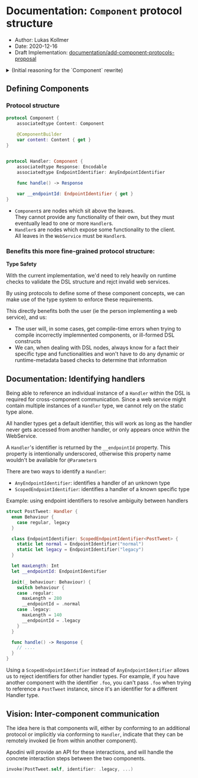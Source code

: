 # Documentation: `Component` protocol structure


- Author: Lukas Kollmer
- Date: 2020-12-16
- Draft Implementation: [documentation/add-component-protocols-proposal][branch_url]


<details>
<summary>(Initial reasoning for the `Component` rewrite)</summary>

## Summary

- We should replace `Component` with a collection of several, more fine-grained protocols, which match more closely to the different [kinds of components](https://github.com/Apodini/Apodini/tree/develop/Documentation/Communicational%20Patterns/3.%20Pattern%20Implementation) we eventually want to support
- Instead of a single protocol, there should be a hierarchical structure of several protocols, similar to [how Swift models numeric types](https://files.lukaskollmer.de/embed/swift_numerics.png)
- When defining a concrete component, the user would make that component conform to the protocol matching the component's intended use-case
- We use the type system to ensure that components can only appear in places in the DSL where they actually make sense
- For example, the leaves in the DSL's syntax tree must always be endpoints (ie components w/ a `handle()` function)
- If possible, an ill-formed `WebService` shouldn't compile in the first place




## The status quo

Currently, the `Component` protocol serves as a one-size-fits-all solution for all "things which can appear in the DSL".

Why is this bad? Let's have a look at `Component`'s [current definition](https://github.com/Apodini/Apodini/blob/83a513327ff094cc9666a0e51a2f4cda67fd8f91/Sources/Apodini/Components/Component.swift)

```swift
protocol Component {
    associatedtype Content: Component = Never
    associatedtype Result: ResponseEncodable = Never
    
    @ComponentBuilder
    var content: Content { get }
    
    func handle() -> Response
}
```


- `content`: used to provide further DSL components
- `handle()`: used to specify how the component should respond to incoming requests

The issue here is that these two members are, in effect, mutually exclusive: if a component implements both `content` and `handle()`, we currently ignore its `handle()` function and only look at `content`.




If we think of the `WebService`, as defined via the DSL, as a tree data structure, we can come up with the following mapping:

- root node: the entry point into the `WebService`
- internal nodes (ie non-leaf nodes): intermediate components used for grouping, which eventually lead to one or more endpoints
- leaves: endpoints, which expose functionality via their `handle()` function


The issue with the current definition of the `Component` protocol is that it is trying to cover all of these three cases at the same time, with the same interface.


One of the additional side effects of switching to a more fine-grained protocol structure is that we can use the type system to express some of the requirements a web service must satisfy. For example, we should be able to define the protocols/types/builder in a way that ill-formed web services will cause a compile-time error.




### Issues caused by the current implementation


#### Invalid Components

Both of these components currently compile, despite not being valid components:

```swift
// empty component which implements neither `content` nor `handle()`
struct A: Component {}

// component which implements both `content` and `handle()`
struct B: Component {
    var content: some Component { ... }
    func handle() -> Response { ... }
}
```

More generally speaking, fully half of the four possible combinations of conforming to the `Component` protocol will result in invalid components:

<!--- Implement neither `content` nor `handle()`: ❌
- Implement only `content`: ✅
- Implement only `handle()`: ✅
- Implement both `content` and `handle()`: ❌-->


|            | `content` | `handle()` | component valid? |
| :--------- | :-------: | :--------: | :--------------: |
| implements |  no       | no         | ❌       |
| implements |  yes      | no         | ✅               |
| implements |  no       | yes        | ✅               |
| implements |  yes      | yes        | ❌               |




#### Type inference

Because the current implementation defaults both `Content` and `Response` to `Never`, you can end up in situations where a seemingly properly defined component is in fact ill-formed.


Consider the following example:

```swift
struct User: Codable {
    let id: ID
    let name: String
    let age: Int
}

struct GetUser: Component {
    @Parameter("userId")
    var userId: User.ID
    
    func handle() -> User {
        // ...
    }
}
```


This component, despite compiling just fine and not causing a single warning or error, will never work as intended.  
The reason for this is that `User` doesn't conform to `ResponseEncodable`, meaning that swiftc will resolve `GetUser.Response` to `Never` (the default value), which will cause Apodini to invoke the `handle` function implemented in the `Response == Never` protocol extension.  
The result is that, when a request is sent to the component's endpoint, it will crash at runtime.


**Generally speaking, if we can use the type system to statically detect and reject ill-formed programs, instead of having to perform these checks at runtime, we should always do so.**


### How does the rewrite affect the current implementation?

Switching to this new structure required surprisingly few changes.
In most cases it was sufficient to replace `Component` with `Handler`, since the semantic model builder already operates only on endpoint nodes, and never on non-endpoint nodes. All tests still pass.

- `Text` is now a `Handler`
- `EmptyComponent` is removed, since user-exposed empty components were invalid DSL components to begin with.  
  (It still is possible to define a noop component, by typealiasing `Content` or `Response` to `Never`.)
- Some tests needed to be updated (since a component's nested handlers can't be accessed via `component.content as? SomeHandlerType`)
- `AnyComponent` is replaced by `AnyEndpointNode` and `AnyEndpointProvidingNode`
- Neither `content` nor `handle()` have a default implementation anymore.
  You have to provide an implementation for your components to compile.
  (The exception here is if you manually add a `typealias {Content|Response} = Never`, in which case we do still provide a default implementation. The idea is that, if you want a component to be unusable, and crash if ever accessed, you have to explicitly specify this.)
  
  
### Alternatives considered

- Simply keep the current implementation and change nothing
- Remove the `= Never` defaults from the `Content` and `Response` associated types
    - This would solve the issue of empty components being valid
    - It would also solve the issue of a user-defined `handle()` function not being picked up properly by the compiler
    - It would, however, not solve the issue of `content` and `handle()` being mutually exclusive


</details>



## Defining Components

### Protocol structure

```swift
protocol Component {
    associatedtype Content: Component
    
    @ComponentBuilder
    var content: Content { get }
}


protocol Handler: Component {
    associatedtype Response: Encodable
    associatedtype EndpointIdentifier: AnyEndpointIdentifier

    func handle() -> Response
    
    var __endpointId: EndpointIdentifier { get }
}
```

- `Component`s are nodes which sit above the leaves.  
  They cannot provide any functionality of their own, but they must eventually lead to one or more `Handler`s.
- `Handler`s are nodes which expose some functionality to the client.  
  All leaves in the `WebService` must be `Handler`s.






### Benefits this more fine-grained protocol structure:

**Type Safety**

With the current implementation, we'd need to rely heavily on runtime checks to validate the DSL structure and rejct invalid web services.

By using protocols to define some of these component concepts, we can make use of the type system to enforce these requirements.

This directly benefits both the user (ie the person implementing a web service), and us:

- The user will, in some cases, get compile-time errors when trying to compile incorrectly implemnented components, or ill-formed DSL constructs
- We can, when dealing with DSL nodes, always know for a fact their specific type and functionalities and won't have to do any dynamic or runtime-metadata based checks to determine that information







## Documentation: Identifying handlers

Being able to reference an individual instance of a `Handler` within the DSL is required for cross-component communication.
Since a web service might contain multiple instances of a `Handler` type, we cannot rely on the static type alone.

All handler types get a default identifier, this will work as long as the handler never gets accessed from another handler, or only appears once within the WebService.

A `Handler`'s identifier is returned by the `__endpointId` property. This property is intentionally underscored, otherwise this property name wouldn't be available for `@Parameter`s


There are two ways to identify a `Handler`:
- `AnyEndpointIdentifier`: identifies a handler of an unknown type
- `ScopedEndpointIdentifier`: identifies a handler of a known specific type


Example: using endpoint identifiers to resolve ambiguity between handlers

```swift
struct PostTweet: Handler {
  enum Behaviour {
    case regular, legacy
  }

  class EndpointIdentifier: ScopedEndpointIdentifier<PostTweet> {
    static let normal = EndpointIdentifier("normal")
    static let legacy = EndpointIdentifier("legacy")
  }

  let maxLength: Int
  let __endpointId: EndpointIdentifier

  init(_ behaviour: Behaviour) {
    switch behaviour {
    case .regular:
      maxLength = 280
      __endpointId = .normal
    case .legacy:
      maxLength = 140
      __endpointId = .legacy
    }
  }

  func handle() -> Response {
    // ....
  }
}
```


Using a `ScopedEndpointIdentifier` instead of `AnyEndpointIdentifier` allows us to reject identifiers for other handler types.
For example, if you have another component with the identifier `.foo`, you can't pass `.foo` when trying to reference a `PostTweet` instance, since it's an identifier for a different Handler type.



## Vision: Inter-component communication

The idea here is that components will, either by conforming to an additional protocol or implicitly via conforming to `Handler`, indicate that they can be remotely invoked (ie from within another component).

Apodini will provide an API for these interactions, and will handle the concrete interaction steps between the two components.

```swift
invoke(PostTweet.self, identifier: .legacy, ...)
```




[branch_url]: https://github.com/Apodini/Apodini/tree/documentation/add-component-protocols-proposal
